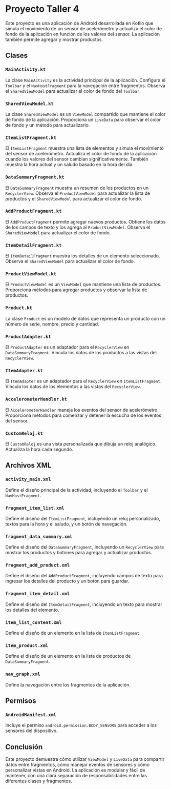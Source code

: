 # Proyecto Taller 4

Este proyecto es una aplicación de Android desarrollada en Kotlin que simula el movimiento de un sensor de acelerómetro y actualiza el color de fondo de la aplicación en función de los valores del sensor. La aplicación también permite agregar y mostrar productos.

## Clases

### `MainActivity.kt`
La clase `MainActivity` es la actividad principal de la aplicación. Configura el `Toolbar` y el `NavHostFragment` para la navegación entre fragmentos. Observa el `SharedViewModel` para actualizar el color de fondo del `Toolbar`.

### `SharedViewModel.kt`
La clase `SharedViewModel` es un `ViewModel` compartido que mantiene el color de fondo de la aplicación. Proporciona un `LiveData` para observar el color de fondo y un método para actualizarlo.

### `ItemListFragment.kt`
El `ItemListFragment` muestra una lista de elementos y simula el movimiento del sensor de acelerómetro. Actualiza el color de fondo de la aplicación cuando los valores del sensor cambian significativamente. También muestra la hora actual y un saludo basado en la hora del día.

### `DataSummaryFragment.kt`
El `DataSummaryFragment` muestra un resumen de los productos en un `RecyclerView`. Observa el `ProductViewModel` para actualizar la lista de productos y el `SharedViewModel` para actualizar el color de fondo.

### `AddProductFragment.kt`
El `AddProductFragment` permite agregar nuevos productos. Obtiene los datos de los campos de texto y los agrega al `ProductViewModel`. Observa el `SharedViewModel` para actualizar el color de fondo.

### `ItemDetailFragment.kt`
El `ItemDetailFragment` muestra los detalles de un elemento seleccionado. Observa el `SharedViewModel` para actualizar el color de fondo.

### `ProductViewModel.kt`
El `ProductViewModel` es un `ViewModel` que mantiene una lista de productos. Proporciona métodos para agregar productos y observar la lista de productos.

### `Product.kt`
La clase `Product` es un modelo de datos que representa un producto con un número de serie, nombre, precio y cantidad.

### `ProductAdapter.kt`
El `ProductAdapter` es un adaptador para el `RecyclerView` en `DataSummaryFragment`. Vincula los datos de los productos a las vistas del `RecyclerView`.

### `ItemAdapter.kt`
El `ItemAdapter` es un adaptador para el `RecyclerView` en `ItemListFragment`. Vincula los datos de los elementos a las vistas del `RecyclerView`.

### `AccelerometerHandler.kt`
El `AccelerometerHandler` maneja los eventos del sensor de acelerómetro. Proporciona métodos para comenzar y detener la escucha de los eventos del sensor.

### `CustomReloj.kt`
El `CustomReloj` es una vista personalizada que dibuja un reloj analógico. Actualiza la hora cada segundo.

## Archivos XML

### `activity_main.xml`
Define el diseño principal de la actividad, incluyendo el `Toolbar` y el `NavHostFragment`.

### `fragment_item_list.xml`
Define el diseño del `ItemListFragment`, incluyendo un reloj personalizado, textos para la hora y el saludo, y un botón de navegación.

### `fragment_data_summary.xml`
Define el diseño del `DataSummaryFragment`, incluyendo un `RecyclerView` para mostrar los productos y botones para agregar y actualizar productos.

### `fragment_add_product.xml`
Define el diseño del `AddProductFragment`, incluyendo campos de texto para ingresar los detalles del producto y un botón para guardar.

### `fragment_item_detail.xml`
Define el diseño del `ItemDetailFragment`, incluyendo un texto para mostrar los detalles del elemento.

### `item_list_content.xml`
Define el diseño de un elemento en la lista de `ItemListFragment`.

### `item_product.xml`
Define el diseño de un elemento en la lista de productos de `DataSummaryFragment`.

### `nav_graph.xml`
Define la navegación entre los fragmentos de la aplicación.

## Permisos

### `AndroidManifest.xml`
Incluye el permiso `android.permission.BODY_SENSORS` para acceder a los sensores del dispositivo.

## Conclusión

Este proyecto demuestra cómo utilizar `ViewModel` y `LiveData` para compartir datos entre fragmentos, cómo manejar eventos de sensores y cómo personalizar vistas en Android. La aplicación es modular y fácil de mantener, con una clara separación de responsabilidades entre las diferentes clases y fragmentos.
